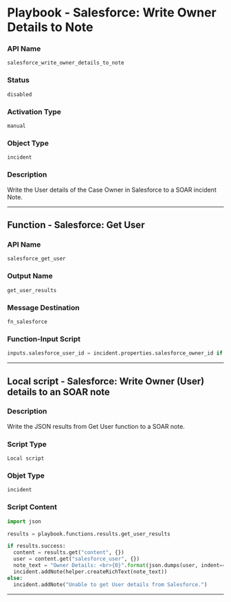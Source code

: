 <!--
    DO NOT MANUALLY EDIT THIS FILE
    THIS FILE IS AUTOMATICALLY GENERATED WITH resilient-sdk codegen
    Generated with resilient-sdk v49.1.51
-->

# Playbook - Salesforce: Write Owner Details to Note

### API Name
`salesforce_write_owner_details_to_note`

### Status
`disabled`

### Activation Type
`manual`

### Object Type
`incident`

### Description
Write the User details of the Case Owner in Salesforce to a SOAR incident Note.


---
## Function - Salesforce: Get User

### API Name
`salesforce_get_user`

### Output Name
`get_user_results`

### Message Destination
`fn_salesforce`

### Function-Input Script
```python
inputs.salesforce_user_id = incident.properties.salesforce_owner_id if incident.properties.salesforce_owner_id else helper.fail("Error: OwnerId is None")
```

---

## Local script - Salesforce: Write Owner (User) details to an SOAR note

### Description
Write the JSON results from Get User function to a SOAR note.

### Script Type
`Local script`

### Objet Type
`incident`

### Script Content
```python
import json

results = playbook.functions.results.get_user_results

if results.success:
  content = results.get("content", {})
  user = content.get("salesforce_user", {})
  note_text = "Owner Details: <br>{0}".format(json.dumps(user, indent=4))
  incident.addNote(helper.createRichText(note_text))
else:
  incident.addNote("Unable to get User details from Salesforce.")
```

---
